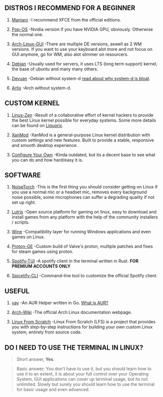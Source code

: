 ## DISTROS I RECOMMEND FOR A BEGINNER

1. [Manjaro](https://manjaro.org/)
-I recommend XFCE from the official editions.

2. [Pop-OS](https://pop.system76.com/)
-Nvidia version if you have NVIDIA GPU, obviously. Otherwise the normal one.

3. [Arch-Linux-GUI](https://archlinuxgui.in/)
-There are multiple DE versions, aswell as 2 WM versions. If you want to use your keyboard alot more and not focus on GUI anymore, go for WM, also alot slimmer on resourcers.

4. [Debian](https://www.debian.org/)
-Usually used for servers, it uses LTS (long term support) kernel, the base of ubuntu and many many others.

5. [Devuan](https://www.devuan.org/)
-Debian without system-d [read about why system-d is bloat](https://people.debian.org/~stapelberg/2013/06/09/systemd-bloat.html).

6. [Artix](https://artixlinux.org/)
-Arch without system-d.

## CUSTOM KERNEL

1. [Linux-Zen](https://github.com/zen-kernel/zen-kernel)
-Result of a collaborative effort of kernel hackers to provide the best Linux kernel possible for everyday systems. Some more details can be found on [Liquorix](https://liquorix.net).

2. [XanMod](https://xanmod.org)
-XanMod is a general-purpose Linux kernel distribution with custom settings and new features. Built to provide a stable, responsive and smooth desktop experience.

3. [Configure Your Own](https://youtu.be/NVWVHiLx1sU)
-Kinda outdated, but its a decent base to see what you can do and how hard/easy it is.

## SOFTWARE

1. [NoiseTorch](https://github.com/lawl/NoiseTorch)
-This is the first thing you should consider getting on Linux if you use a normal mic or a headset mic, removes every background noise possible, some microphones can suffer a degrading quality if not set up right.

2. [Lutris](https://lutris.net/)
-Open source platform for gaming on linux, easy to download and install games from any platform with the help of the community installers / scripts.

3. [Wine](https://www.winehq.org/)
-Compatibility layer for running Windows applications and even games on Linux.

4. [Proton-GE](https://github.com/GloriousEggroll/proton-ge-custom)
-Custom build of Valve's proton, multiple patches and fixes for steam games using proton.

5. [Spotify-TUI](https://github.com/Rigellute/spotify-tui)
-A spotify client in the terminal written in Rust. **FOR PREMIUM ACCOUNTS ONLY**

6. [Spicetify-CLI](https://github.com/khanhas/spicetify-cli)
-Command-line tool to customize the official Spotify client.

## USEFUL

1. [yay](https://github.com/Jguer/yay)
-An AUR Helper written in Go. [What is AUR?](https://wiki.archlinux.org/title/Arch_User_Repository)

2. [Arch-Wiki](https://wiki.archlinux.org/)
-The official Arch Linux documentation webpage.

3. [Linux From Scratch](https://www.linuxfromscratch.org/)
-Linux From Scratch (LFS) is a project that provides you with step-by-step instructions for building your own custom Linux system, entirely from source code. 

## DO I NEED TO USE THE TERMINAL IN LINUX?

>Short answer, **Yes**.

>Basic answer; You don't have to use it, but you should learn how to use it to an extent, it is about your full control over your Operating System, GUI applications can cover up terminal usage, but its not unlimited. Slowly but surely you should learn how to use the terminal for basic usage and even advanced.
